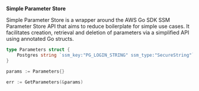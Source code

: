 **Simple Parameter Store**

Simple Parameter Store is a wrapper around the AWS Go SDK SSM Parameter Store API that aims to reduce boilerplate 
for simple use cases. It facilitates creation, retrieval and deletion of parameters via a simplified API using
annotated Go structs. 

```go
type Parameters struct {
	Postgres string `ssm_key:"PG_LOGIN_STRING" ssm_type:"SecureString"`
}

params := Parameters{}

err := GetParameters(&params)

```
